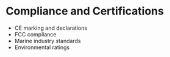 # Compliance and Certifications

- CE marking and declarations
- FCC compliance
- Marine industry standards
- Environmental ratings
